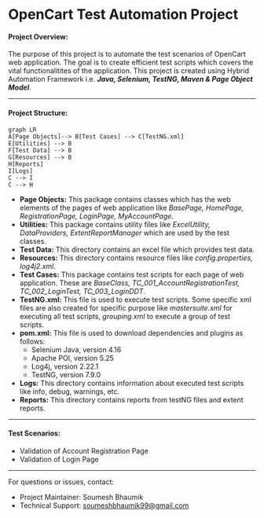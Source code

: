 # OpenCart Test Automation Project
#### Project Overview: 

The purpose of this project is to automate the test scenarios of OpenCart web application. The goal is to create efficient test scripts which covers the vital functionalitites of the application. This project is created using Hybrid Automation Framework i.e. ***Java, Selenium, TestNG, Maven & Page Object Model***.

---
#### Project Structure:
```mermaid
graph LR
A[Page Objects]--> B[Test Cases] --> C[TestNG.xml]
E[Utilities] --> B
F[Test Data] --> B
G[Resources] --> B
H[Reports]
I[Logs]
C --> I
C --> H
```
- **Page Objects:** This package contains classes which has the web elements of the pages of web application like *BasePage, HomePage, RegistrationPage, LoginPage, MyAccountPage*.
- **Utilities:** This package contains utility files like *ExcelUtility, DataProviders, ExtentReportManager* which are used by the test classes.
- **Test Data:** This directory contains an excel file which provides test data.
- **Resources:** This directory contains resource files like *config.properties, log4j2.xml*.
- **Test Cases:** This package contains test scripts for each page of web application. These are *BaseClass, TC_001_AccountRegistrationTest, TC_002_LoginTest, TC_003_LoginDDT*.
- **TestNG.xml:** This file is used to execute test scripts. Some specific xml files are also created for specific purpose like *mastersuite.xml* for executing all test scripts, *grouping.xml* to execute a group of test scripts.
- **pom.xml:** This file is used to download dependencies and plugins as follows:
	- Selenium Java, version 4.16
	- Apache POI, version 5.25
	- Log4j, version 2.22.1
	- TestNG, version 7.9.0
- **Logs:** This directory contains information about executed test scripts like info, debug, warnings, etc.
- **Reports:** This directory contains reports from testNG files and extent reports.
---
#### Test Scenarios:
- Validation of Account Registration Page
- Validation of Login Page
---
For questions or issues, contact:

-   Project Maintainer: Soumesh Bhaumik
-   Technical Support: soumeshbhaumik99@gmail.com
